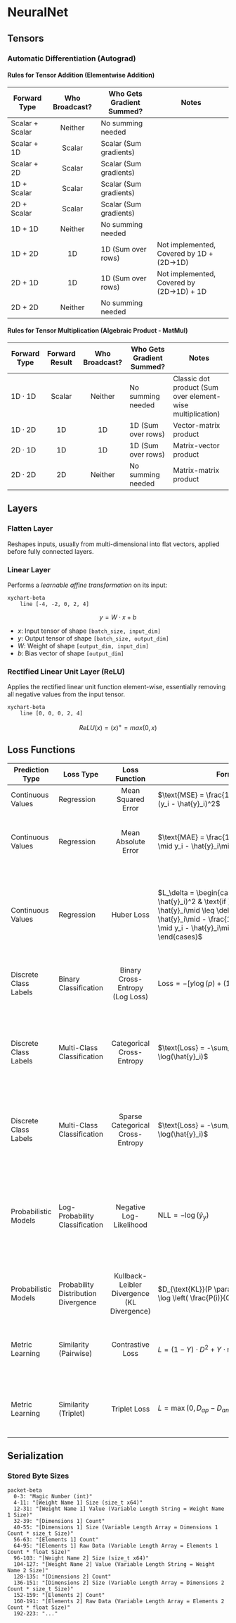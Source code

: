 # NeuralNet

## Tensors
### Automatic Differentiation (Autograd)
#### Rules for Tensor Addition (Elementwise Addition)
| Forward Type | Who Broadcast? | Who Gets Gradient Summed? | Notes |
| --- | :---: | --- | --- |
| Scalar + Scalar | Neither | No summing needed | |
| Scalar + 1D | Scalar | Scalar (Sum gradients) | |
| Scalar + 2D | Scalar | Scalar (Sum gradients) | |
| 1D + Scalar | Scalar | Scalar (Sum gradients) | |
| 2D + Scalar | Scalar | Scalar (Sum gradients) | |
| 1D + 1D | Neither | No summing needed | |
| 1D + 2D | 1D | 1D (Sum over rows) | Not implemented, Covered by 1D + (2D&#8594;1D) |
| 2D + 1D | 1D | 1D (Sum over rows) | Not implemented, Covered by (2D&#8594;1D) + 1D |
| 2D + 2D | Neither | No summing needed | |

#### Rules for Tensor Multiplication (Algebraic Product - MatMul)
| Forward Type | Forward Result | Who Broadcast? | Who Gets Gradient Summed? | Notes |
| --- | :---: | :---: | --- | --- |
| 1D &#183; 1D | Scalar | Neither | No summing needed | Classic dot product (Sum over element-wise multiplication) |
| 1D &#183; 2D | 1D | 1D | 1D (Sum over rows) | Vector-matrix product |
| 2D &#183; 1D | 1D | 1D | 1D (Sum over rows) | Matrix-vector product |
| 2D &#183; 2D | 2D | Neither | No summing needed | Matrix-matrix product |

## Layers
### Flatten Layer
Reshapes inputs, usually from multi-dimensional into flat vectors, applied before fully connected layers.

### Linear Layer
Performs a *learnable affine transformation* on its input:
```mermaid
xychart-beta
    line [-4, -2, 0, 2, 4]
```
```math
y = W \cdot x + b
```
- $`x`$: Input tensor of shape `[batch_size, input_dim]`
- $`y`$: Output tensor of shape `[batch_size, output_dim]`
- $`W`$: Weight of shape `[output_dim, input_dim]`
- $`b`$: Bias vector of shape `[output_dim]`

### Rectified Linear Unit Layer (ReLU)
Applies the rectified linear unit function element-wise, essentially removing all negative values from the input tensor.
```mermaid
xychart-beta
    line [0, 0, 0, 2, 4]
```
```math
ReLU(x) = (x)^{+} = max(0,x)
```

## Loss Functions
| Prediction Type | Loss Type | Loss Function | &nbsp;&nbsp;&nbsp;&nbsp;&nbsp;&nbsp;&nbsp;&nbsp;&nbsp;&nbsp;&nbsp;&nbsp;&nbsp;&nbsp;&nbsp;&nbsp;&nbsp;&nbsp;&nbsp;&nbsp;&nbsp;&nbsp;&nbsp;&nbsp;&nbsp;&nbsp;&nbsp;&nbsp;&nbsp;&nbsp;&nbsp;Formula&nbsp;&nbsp;&nbsp;&nbsp;&nbsp;&nbsp;&nbsp;&nbsp;&nbsp;&nbsp;&nbsp;&nbsp;&nbsp;&nbsp;&nbsp;&nbsp;&nbsp;&nbsp;&nbsp;&nbsp;&nbsp;&nbsp;&nbsp;&nbsp;&nbsp;&nbsp;&nbsp;&nbsp;&nbsp;&nbsp;&nbsp; | Notes |
| --- | --- | :---: | --- | --- |
| Continuous Values | Regression | Mean Squared Error | $`\text{MSE} = \frac{1}{n} \sum_{i=1}^{n} (y_i - \hat{y}_i)^2`$ | Sensitive to Outliers |
| Continuous Values | Regression | Mean Absolute Error | $`\text{MAE} = \frac{1}{n} \sum_{i=1}^{n} \mid y_i - \hat{y}_i\mid`$ | Less sensitive to outliers but not differentiable at zero |
| Continuous Values | Regression | Huber Loss | $`L_\delta = \begin{cases} \frac{1}{2} (y_i - \hat{y}_i)^2 & \text{if } \mid y_i - \hat{y}_i\mid \leq \delta \\ \delta (\mid y_i - \hat{y}_i\mid - \frac{1}{2} \delta) & \text{if } \mid y_i - \hat{y}_i\mid > \delta \end{cases}`$ | Combines MSE and MAE, quadratic for small errors, linear for large ones. Requires threshold parameter $`\delta`$ |
| Discrete Class Labels | Binary Classification | Binary Cross-Entropy (Log Loss) | $`\text{Loss} = -[y \log(p) + (1 - y) \log(1 - p)]`$ | How close predicted probabilites are to actual labels |
| Discrete Class Labels | Multi-Class Classification | Categorical Cross-Entropy | $`\text{Loss} = -\sum_{i=1}^{C} y_i \log(\hat{y}_i)`$ | Compares predicted probability distribution to the true class label (assumes one-hot encoded labels) |
| Discrete Class Labels | Multi-Class Classification | Sparse Categorical Cross-Entropy | $`\text{Loss} = -\sum_{i=1}^{C} \delta_{i,y} \log(\hat{y}_i)`$ | Used when labels are integer-encoded instead of one-hot vectors |
| Probabilistic Models | Log-Probability Classification | Negative Log-Likelihood | $`\text{NLL} = -\log(\hat{y}_y)`$ | Equivalent to sparse cross-entropy when using log-probabilities (more stable when dealing with small probabilities) |
| Probabilistic Models | Probability Distribution Divergence | Kullback-Leibler Divergence (KL Divergence) | $`D_{\text{KL}}(P \parallel Q) = \sum_i P(i) \log \left( \frac{P(i)}{Q(i)} \right)`$ | Measures divergence between two probability distributions |
| Metric Learning | Similarity (Pairwise) | Contrastive Loss | $`L = (1 - Y) \cdot D^2 + Y \cdot \max(0, m - D)^2`$ | Encourages similar items to be close; dissimilar items to be farther than margin $`m`$ |
| Metric Learning | Similarity (Triplet) | Triplet Loss | $`L = \max(0, D_{ap} - D_{an} + \alpha)`$ | Trains model to separate anchor from negative by at least margin $`\alpha`$ |

## Serialization
### Stored Byte Sizes
```mermaid
packet-beta
  0-3: "Magic Number (int)"
  4-11: "[Weight Name 1] Size (size_t x64)"
  12-31: "[Weight Name 1] Value (Variable Length String = Weight Name 1 Size)"
  32-39: "[Dimensions 1] Count"
  40-55: "[Dimensions 1] Size (Variable Length Array = Dimensions 1 Count * size_t Size)"
  56-63: "[Elements 1] Count"
  64-95: "[Elements 1] Raw Data (Variable Length Array = Elements 1 Count * float Size)"
  96-103: "[Weight Name 2] Size (size_t x64)"
  104-127: "[Weight Name 2] Value (Variable Length String = Weight Name 2 Size)"
  128-135: "[Dimensions 2] Count"
  136-151: "[Dimensions 2] Size (Variable Length Array = Dimensions 2 Count * size_t Size)"
  152-159: "[Elements 2] Count"
  160-191: "[Elements 2] Raw Data (Variable Length Array = Elements 2 Count * float Size)"
  192-223: "..."
```

